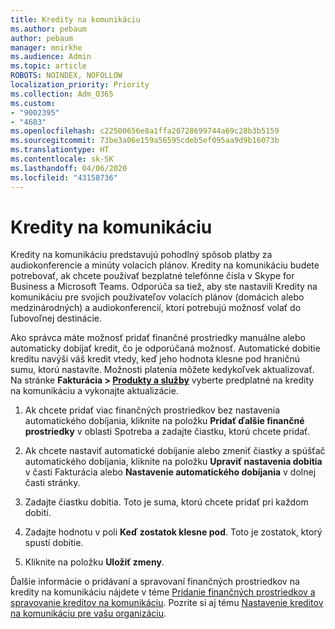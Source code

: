 ```yaml
---
title: Kredity na komunikáciu
ms.author: pebaum
author: pebaum
manager: mnirkhe
ms.audience: Admin
ms.topic: article
ROBOTS: NOINDEX, NOFOLLOW
localization_priority: Priority
ms.collection: Adm_O365
ms.custom:
- "9002395"
- "4683"
ms.openlocfilehash: c22500656e8a1ffa20728699744a69c28b3b5159
ms.sourcegitcommit: 73be3a06e159a56595cdeb5ef095aa9d9b16073b
ms.translationtype: HT
ms.contentlocale: sk-SK
ms.lasthandoff: 04/06/2020
ms.locfileid: "43158736"
---
```

# <a name="communication-credits"></a>Kredity na komunikáciu

Kredity na komunikáciu predstavujú pohodlný spôsob platby za audiokonferencie a minúty volacích plánov.  Kredity na komunikáciu budete potrebovať, ak chcete používať bezplatné telefónne čísla v Skype for Business a Microsoft Teams.  Odporúča sa tiež, aby ste nastavili Kredity na komunikáciu pre svojich používateľov volacích plánov (domácich alebo medzinárodných) a audiokonferencií, ktorí potrebujú možnosť volať do ľubovoľnej destinácie.

Ako správca máte možnosť pridať finančné prostriedky manuálne alebo automaticky dobíjať kredit, čo je odporúčaná možnosť.  Automatické dobitie kreditu navýši váš kredit vtedy, keď jeho hodnota klesne pod hraničnú sumu, ktorú nastavíte.  Možnosti platenia môžete kedykoľvek aktualizovať. Na stránke **Fakturácia > [Produkty a služby](https://go.microsoft.com/fwlink/p/?linkid=842054)** vyberte predplatné na kredity na komunikáciu a vykonajte aktualizácie.

1. Ak chcete pridať viac finančných prostriedkov bez nastavenia automatického dobíjania, kliknite na položku **Pridať ďalšie finančné prostriedky** v oblasti Spotreba a zadajte čiastku, ktorú chcete pridať.

2. Ak chcete nastaviť automatické dobíjanie alebo zmeniť čiastky a spúšťač automatického dobíjania, kliknite na položku **Upraviť nastavenia dobitia** v časti Fakturácia alebo **Nastavenie automatického dobíjania** v dolnej časti stránky.  

3. Zadajte čiastku dobitia.  Toto je suma, ktorú chcete pridať pri každom dobití.  

4. Zadajte hodnotu v poli **Keď zostatok klesne pod**.  Toto je zostatok, ktorý spustí dobitie.

5. Kliknite na položku **Uložiť zmeny**.

Ďalšie informácie o pridávaní a spravovaní finančných prostriedkov na kredity na komunikáciu nájdete v téme [Pridanie finančných prostriedkov a spravovanie kreditov na komunikáciu](https://docs.microsoft.com/microsoftteams/add-funds-and-manage-communications-credits). Pozrite si aj tému [Nastavenie kreditov na komunikáciu pre vašu organizáciu](https://docs.microsoft.com/microsoftteams/set-up-communications-credits-for-your-organization).
